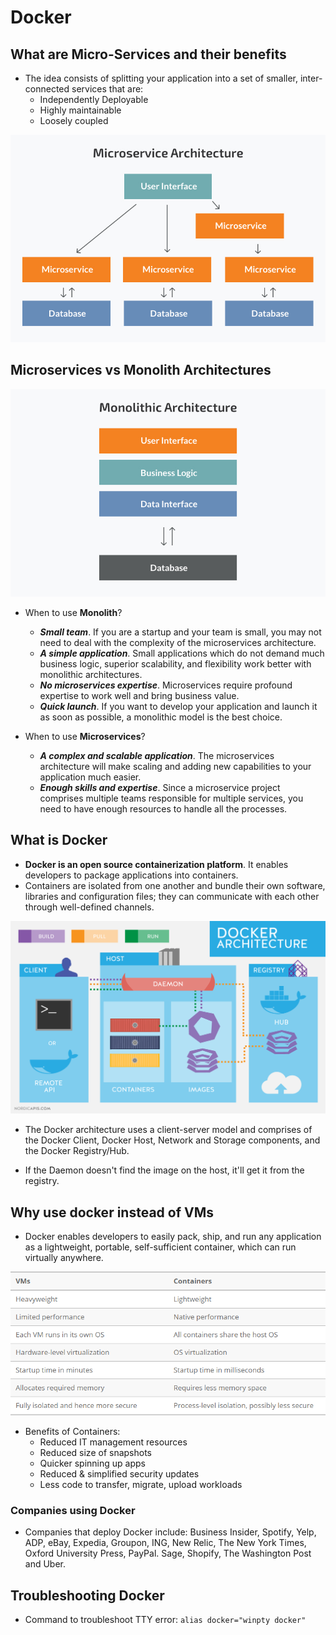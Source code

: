 # Docker

## What are Micro-Services and their benefits
- The idea consists of splitting your application into a set of smaller, inter-connected services that are:
	- Independently Deployable	
	- Highly maintainable
	- Loosely coupled

<p align=center>
	<img src=/imgs/microservices_diagram.jpg>
</p>

## Microservices vs Monolith Architectures

<p align=center>
	<img src=/imgs/monolith_diagram.jpg>
</p>

- When to use **Monolith**?
	- ***Small team***. If you are a startup and your team is small, you may not need to deal with the complexity of the microservices architecture.
	- ***A simple application***. Small applications which do not demand much business logic, superior scalability, and flexibility work better with monolithic architectures.
	- ***No microservices expertise***. Microservices require profound expertise to work well and bring business value.
	- ***Quick launch***. If you want to develop your application and launch it as soon as possible, a monolithic model is the best choice.

- When to use **Microservices**?
	- ***A complex and scalable application***. The microservices architecture will make scaling and adding new capabilities to your application much easier.
	- ***Enough skills and expertise***. Since a microservice project comprises multiple teams responsible for multiple services, you need to have enough resources to handle all the processes.

## What is Docker

- **Docker is an open source containerization platform**. It enables developers to package applications into containers. 
- Containers are isolated from one another and bundle their own software, libraries and configuration files; they can communicate with each other through well-defined channels.

<p align=center>
	<img src=/imgs/docker_diagram.PNG>
</p>

- The Docker architecture uses a client-server model and comprises of the Docker Client, Docker Host, Network and Storage components, and the Docker Registry/Hub.

- If the Daemon doesn't find the image on the host, it'll get it from the registry.

## Why use docker instead of VMs

- Docker enables developers to easily pack, ship, and run any application as a lightweight, portable, self-sufficient container, which can run virtually anywhere.

<p align=center>
	<img src=/imgs/docker_vs_vm.PNG>
</p>

- Benefits of Containers:
	- Reduced IT management resources
	- Reduced size of snapshots
	- Quicker spinning up apps
	- Reduced & simplified security updates
	- Less code to transfer, migrate, upload workloads

### Companies using Docker

- Companies that deploy Docker include: Business Insider, Spotify, Yelp, ADP, eBay, Expedia, Groupon, ING, New Relic, The New York Times, Oxford University Press, PayPal. Sage, Shopify, The Washington Post and Uber.


## Troubleshooting Docker

- Command to troubleshoot TTY error: `alias docker="winpty docker"`

